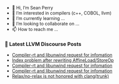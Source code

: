 - 👋 Hi, I’m Sean Perry
- 👀 I’m interested in compilers (c++, COBOL, llvm)
- 🌱 I’m currently learning ...
- 💞️ I’m looking to collaborate on ...
- 📫 How to reach me ...

<!---
s66perry/s66perry is a ✨ special ✨ repository because its `README.md` (this file) appears on your GitHub profile.
You can click the Preview link to take a look at your changes.
--->
### 📕 Latest LLVM Discourse Posts

<!-- DISCOURSE-LLVM:START -->
- [Compiler-rt and libunwind request for infomation](https://discourse.llvm.org/t/compiler-rt-and-libunwind-request-for-infomation/67132#post_3)
- [Index problem after rewriting AffineLoad/StoreOp](https://discourse.llvm.org/t/index-problem-after-rewriting-affineload-storeop/67133#post_1)
- [Compiler-rt and libunwind request for infomation](https://discourse.llvm.org/t/compiler-rt-and-libunwind-request-for-infomation/67132#post_2)
- [Compiler-rt and libunwind request for infomation](https://discourse.llvm.org/t/compiler-rt-and-libunwind-request-for-infomation/67132#post_1)
- [Relax/no-relax is not honored with clang&lpar;trunk&rpar;](https://discourse.llvm.org/t/relax-no-relax-is-not-honored-with-clang-trunk/67105#post_6)
<!-- DISCOURSE-LLVM:END -->
